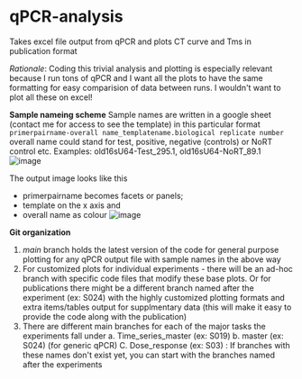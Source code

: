 # qPCR-analysis
Takes excel file output from qPCR and plots CT curve and Tms in publication format

*Rationale*: Coding this trivial analysis and plotting is especially relevant because I run tons of qPCR and I want all the plots to have the same formatting for easy comparision of data between runs. I wouldn't want to plot all these on excel!

**Sample nameing scheme**
Sample names are written in a google sheet (contact me for access to see the template) in this particular format
`primerpairname-overall name_templatename.biological replicate number`
overall name could stand for test, positive, negative (controls) or NoRT control etc.
Examples: old16sU64-Test_295.1,	old16sU64-NoRT_89.1
![image](https://user-images.githubusercontent.com/14856479/113488074-6cae8200-9481-11eb-9d82-e97033b72e2e.png)

The output image looks like this
- primerpairname becomes facets or panels; 
- template on the x axis and 
- overall name as colour
![image](https://user-images.githubusercontent.com/14856479/113488285-a03ddc00-9482-11eb-810a-4756b09fc10e.png)


**Git organization**

1. *main* branch holds the latest version of the code for general purpose plotting for any qPCR output file with sample names in the above way
2. For customized plots for individual experiments - there will be an ad-hoc branch with specific code files that modify these base plots. Or for publications there might be a different branch named after the experiment (ex: S024) with the highly customized plotting formats and extra items/tables output for supplmentary data (this will make it easy to provide the code along with the publication)
3. There are different main branches for each of the major tasks the experiments fall under a. Time_series_master (ex: S019) b. master (ex: S024) (for generic qPCR) C. Dose_response (ex: S03) : If branches with these names don't exist yet, you can start with the branches named after the experiments
